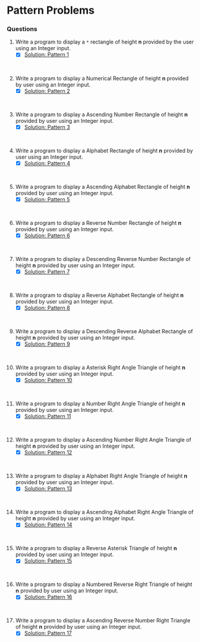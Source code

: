 # Pattern Problems

### Questions

01. Write a program to display a `*` rectangle of height **n** provided by the user using an Integer input.
    - [x] [Solution: Pattern 1](/techgig/pattern_1/asterisk_rectangle.java)
<br>

02. Write a program to display a Numerical Rectangle of height **n** provided by user using an Integer input.
    - [x] [Solution: Pattern 2](/techgig/pattern_2/rectangle.java)
<br>

03. Write a program to display a Ascending Number Rectangle of height **n** provided by user using an Integer input.
    - [x] [Solution: Pattern 3](/techgig/pattern_3/rectangle2.java)
<br>

04. Write a program to display a Alphabet Rectangle of height **n** provided by user using an Integer input.
    - [x] [Solution: Pattern 4](/techgig/pattern_4/alphabet_rectangle.java)
<br>

05. Write a program to display a Ascending Alphabet Rectangle of height **n** provided by user using an Integer input.
    - [x] [Solution: Pattern 5](/techgig/pattern_5/ascendingalpha.java)
<br>

06. Write a program to display a Reverse Number Rectangle of height **n** provided by user using an Integer input.
    - [x] [Solution: Pattern 6](/techgig/pattern_6/reverse_numerical.java)
<br>

07. Write a program to display a Descending Reverse Number Rectangle of height **n** provided by user using an Integer input.
    - [x] [Solution: Pattern 7](/techgig/pattern_7/desc_rev_num.java)
<br>

08. Write a program to display a Reverse Alphabet Rectangle of height **n** provided by user using an Integer input.
    - [x] [Solution: Pattern 8](/techgig/pattern_8/reverse_alpha.java)
<br>

09. Write a program to display a Descending Reverse Alphabet Rectangle of height **n** provided by user using an Integer input.
    - [x] [Solution: Pattern 9](/techgig/pattern_9/desc_rev_alpha.java)
<br>

10. Write a program to display a Asterisk Right Angle Triangle of height **n** provided by user using an Integer input.
    - [x] [Solution: Pattern 10](/techgig/pattern_10/star_right_angle.java)
<br>

11. Write a program to display a Number Right Angle Triangle of height **n** provided by user using an Integer input.
    - [x] [Solution: Pattern 11](/techgig/pattern_11/num_right_triangle.java)
<br>

12. Write a program to display a Ascending Number Right Angle Triangle of height **n** provided by user using an Integer input.
    - [x] [Solution: Pattern 12](/techgig/pattern_12/asc_num_right_triangle.java)
<br>

13. Write a program to display a Alphabet Right Angle Triangle of height **n** provided by user using an Integer input.
    - [x] [Solution: Pattern 13](/techgig/pattern_13/alpha_right_triangle.java)
<br>

14. Write a program to display a Ascending Alphabet Right Angle Triangle of height **n** provided by user using an Integer input.
    - [x] [Solution: Pattern 14](/techgig/pattern_14/asc_alpha_right_triangle.java)
<br>

15. Write a program to display a Reverse Asterisk Triangle of height **n** provided by user using an Integer input.
    - [x] [Solution: Pattern 15](/techgig/pattern_15/rev_ast_triangle.java)
<br>

16. Write a program to display a Numbered Reverse Right Triangle of height **n** provided by user using an Integer input.
    - [x] [Solution: Pattern 16](/techgig/pattern_16/rev_num_right_triangle.java)
<br>

17. Write a program to display a Ascending Reverse Number Right Triangle of height **n** provided by user using an Integer input.
    - [x] [Solution: Pattern 17](/techgig/pattern_17/asc_rev_num_right_triangle.java)
<br>